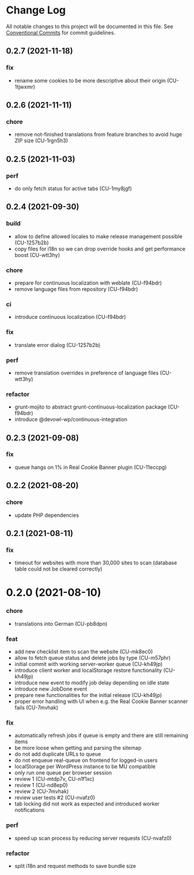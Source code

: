# Change Log

All notable changes to this project will be documented in this file.
See [Conventional Commits](https://conventionalcommits.org) for commit guidelines.

## 0.2.7 (2021-11-18)


### fix

* rename some cookies to be more descriptive about their origin (CU-1tjwxmr)





## 0.2.6 (2021-11-11)


### chore

* remove not-finished translations from feature branches to avoid huge ZIP size (CU-1rgn5h3)





## 0.2.5 (2021-11-03)


### perf

* do only fetch status for active tabs (CU-1my8jgf)





## 0.2.4 (2021-09-30)


### build

* allow to define allowed locales to make release management possible (CU-1257b2b)
* copy files for i18n so we can drop override hooks and get performance boost (CU-wtt3hy)


### chore

* prepare for continuous localization with weblate (CU-f94bdr)
* remove language files from repository (CU-f94bdr)


### ci

* introduce continuous localization (CU-f94bdr)


### fix

* translate error dialog (CU-1257b2b)


### perf

* remove translation overrides in preference of language files (CU-wtt3hy)


### refactor

* grunt-mojito to abstract grunt-continuous-localization package (CU-f94bdr)
* introduce @devowl-wp/continuous-integration





## 0.2.3 (2021-09-08)


### fix

* queue hangs on 1% in Real Cookie Banner plugin (CU-11eccpg)





## 0.2.2 (2021-08-20)


### chore

* update PHP dependencies





## 0.2.1 (2021-08-11)


### fix

* timeout for websites with more than 30,000 sites to scan (database table could not be cleared correctly)





# 0.2.0 (2021-08-10)


### chore

* translations into German (CU-pb8dpn)


### feat

* add new checklist item to scan the website (CU-mk8ec0)
* allow to fetch queue status and delete jobs by type (CU-m57phr)
* initial commit with working server-worker queue (CU-kh49jp)
* introduce client worker and localStorage restore functionality (CU-kh49jp)
* introduce new event to modify job delay depending on idle state
* introduce new JobDone event
* prepare new functionalities for the initial release (CU-kh49jp)
* proper error handling with UI when e.g. the Real Cookie Banner scanner fails (CU-7mvhak)


### fix

* automatically refresh jobs if queue is empty and there are still remaining items
* be more loose when getting and parsing the sitemap
* do not add duplicate URLs to queue
* do not enqueue real-queue on frontend for logged-in users
* localStorage per WordPress instance to be MU compatible
* only run one queue per browser session
* review 1 (CU-mtdp7v, CU-n1f1xc)
* review 1 (CU-nd8ep0)
* review 2 (CU-7mvhak)
* review user tests #2 (CU-nvafz0)
* tab locking did not work as expected and introduced worker notifications


### perf

* speed up scan process by reducing server requests (CU-nvafz0)


### refactor

* split i18n and request methods to save bundle size

